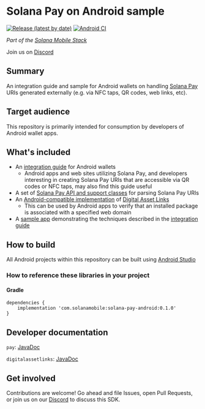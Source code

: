 # Solana Pay on Android sample

[![Release (latest by date)](https://img.shields.io/github/v/release/solana-mobile/solana-pay-android-sample)](https://github.com/solana-mobile/solana-pay-android-sample/releases/latest)
[![Android CI](https://github.com/solana-mobile/solana-pay-android-sample/actions/workflows/android.yml/badge.svg)](https://github.com/solana-mobile/solana-pay-android-sample/actions/workflows/android.yml)

_Part of the [Solana Mobile Stack](https://github.com/solana-mobile/solana-mobile-stack-sdk)_

Join us on [Discord](https://discord.gg/solanamobile)

## Summary

An integration guide and sample for Android wallets on handling [Solana Pay](https://www.solanapay.com) URIs generated externally (e.g. via NFC taps, QR codes, web links, etc). 

## Target audience

This repository is primarily intended for consumption by developers of Android wallet apps.

## What's included

- An [integration guide](docs/integration_guide.md) for Android wallets
  - Android apps and web sites utilizing Solana Pay, and developers interesting in creating Solana Pay URIs that are accessible via QR codes or NFC taps, may also find this guide useful
- A set of [Solana Pay API and support classes](pay) for parsing Solana Pay URIs
- An [Android-compatible implementation](digitalassetlinks) of [Digital Asset Links](http://digitalassetlinks.org/)
  - This can be used by Android apps to verify that an installed package is associated with a specified web domain
- A [sample app](app) demonstrating the techniques described in the [integration guide](docs/integration_guide.md)

## How to build

All Android projects within this repository can be built using [Android Studio](https://developer.android.com/studio)

### How to reference these libraries in your project

#### Gradle

```
dependencies {
    implementation 'com.solanamobile:solana-pay-android:0.1.0'
}
```

## Developer documentation

`pay`: [JavaDoc](https://solana-mobile.github.io/solana-pay-android-sample/pay/javadoc/index.html)

`digitalassetlinks`: [JavaDoc](https://solana-mobile.github.io/solana-pay-android-sample/digitalassetlinks/javadoc/index.html)

## Get involved

Contributions are welcome! Go ahead and file Issues, open Pull Requests, or join us on our [Discord](https://discord.gg/solanamobile) to discuss this SDK.
